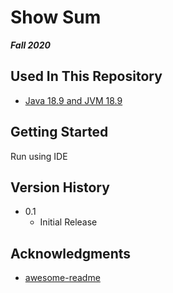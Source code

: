 # Show Sum

***Fall 2020***

## Used In This Repository

- [Java 18.9 and JVM 18.9](https://www.java.com/en/download/manual.jsp)

## Getting Started

Run using IDE

## Version History

* 0.1
    * Initial Release

## Acknowledgments

* [awesome-readme](https://github.com/matiassingers/awesome-readme)
